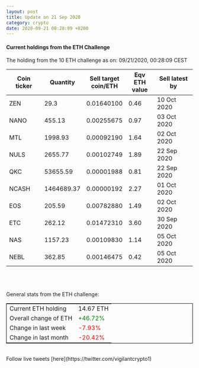 ```yaml
---
layout: post
title: Update on 21 Sep 2020
category: crypto
date: 2020-09-21 00:28:09 +0200
---
```

<!-- Global site tag (gtag.js) - Google Analytics -->
<script async src="https://www.googletagmanager.com/gtag/js?id=UA-103831149-5"></script>
<script>
  window.dataLayer = window.dataLayer || [];
  function gtag(){dataLayer.push(arguments);}
  gtag('js', new Date());

  gtag('config', 'UA-103831149-5');
</script>


#### Current holdings from the ETH Challenge

The holding from the 10 ETH challenge as on: 09/21/2020, 00:28:09 CEST

|Coin ticker|Quantity|Sell target<br>coin/ETH|Eqv ETH<br>value|Sell latest by|
|-----------|--------|-----------|-----------|--------------|
ZEN|29.3|  0.01640100|0.46|10 Oct 2020|
NANO|455.13|  0.00255675|0.97|03 Oct 2020|
MTL|1998.93|  0.00092190|1.64|02 Oct 2020|
NULS|2655.77|  0.00102749|1.89|22 Sep 2020|
QKC|53655.59|  0.00001988|0.81|22 Sep 2020|
NCASH|1464689.37|  0.00000192|2.27|01 Oct 2020|
EOS|205.59|  0.00782880|1.49|02 Oct 2020|
ETC|262.12|  0.01472310|3.60|30 Sep 2020|
NAS|1157.23|  0.00109830|1.14|05 Oct 2020|
NEBL|362.85|  0.00146475|0.42|05 Oct 2020|

<br>
<br>
<br>
General stats from the ETH challenge:

<table style="border:1px solid black;margin-left:auto;margin-right:auto;">
	<tbody>
	<tr>
		<td>Current ETH holding</td>
		<td>     14.67 ETH</td>
	</tr>
	<tr>
		<td>Overall change of ETH</td>
		<td><font color="green">+46.72%</font></td>
	</tr>
	<tr>
		<td>Change in last week</td>
		<td><font color="red">-7.93%</font></td>
	</tr>
	<tr>
		<td>Change in last month</td>
		<td><font color="red">-20.42%</font></td>
	</tr>
	</tbody>
</table>

<br>
Follow live tweets [here](https://twitter.com/vigilantcrypto1)
<br>
<br>